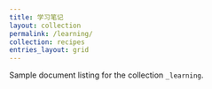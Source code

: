 ```yaml
---
title: 学习笔记
layout: collection
permalink: /learning/
collection: recipes
entries_layout: grid
---
```


Sample document listing for the collection `_learning`.
